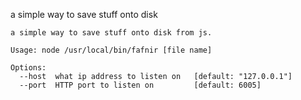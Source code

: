a simple way to save stuff onto disk


  
    a simple way to save stuff onto disk from js.
    
    Usage: node /usr/local/bin/fafnir [file name]
    
    Options:
      --host  what ip address to listen on   [default: "127.0.0.1"]
      --port  HTTP port to listen on         [default: 6005]
